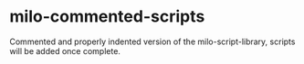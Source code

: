 # milo-commented-scripts
 Commented and properly indented version of the milo-script-library, scripts will be added once complete.
